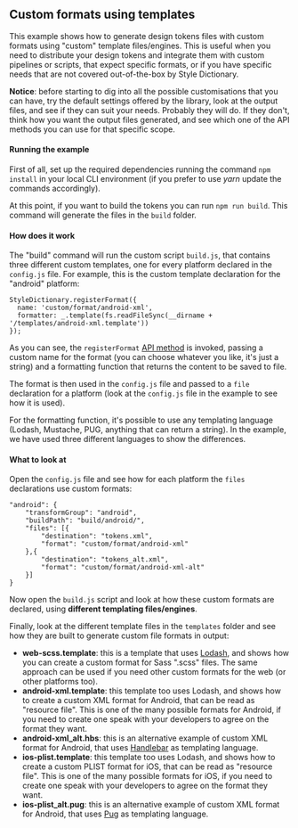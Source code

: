 ## Custom formats using templates

This example shows how to generate design tokens files with custom formats using "custom" template files/engines. This is useful when you need to distribute your design tokens and integrate them with custom pipelines or scripts, that expect specific formats, or if you have specific needs that are not covered out-of-the-box by Style Dictionary.

**Notice**: before starting to dig into all the possible customisations that you can have, try the default settings offered by the library, look at the output files, and see if they can suit your needs. Probably they will do. If they don't, think how you want the output files generated, and see which one of the API methods you can use for that specific scope.

#### Running the example

First of all, set up the required dependencies running the command `npm install` in your local CLI environment (if you prefer to use *yarn* update the commands accordingly).

At this point, if you want to build the tokens you can run `npm run build`. This command will generate the files in the `build` folder.

#### How does it work

The "build" command will run the custom script `build.js`, that contains three different custom templates, one for every platform declared in the `config.js` file. For example, this is the custom template declaration for the "android" platform:

```
StyleDictionary.registerFormat({
  name: 'custom/format/android-xml',
  formatter: _.template(fs.readFileSync(__dirname + '/templates/android-xml.template'))
});
```

As you can see, the `registerFormat` [API method](https://amzn.github.io/style-dictionary/#/api?id=registerformat) is invoked, passing a custom name for the format (you can choose whatever you like, it's just a string) and a formatting function that returns the content to be saved to file.

The format is then used in the `config.js` file and passed to a `file` declaration for a platform (look at the `config.js` file in the example to see how it is used).

For the formatting function, it's possible to use any templating language (Lodash, Mustache, PUG, anything that can return a string). In the example, we have used three different languages to show the differences.

#### What to look at

Open the `config.js` file and see how for each platform the `files` declarations use custom formats:

```
"android": {
    "transformGroup": "android",
    "buildPath": "build/android/",
    "files": [{
        "destination": "tokens.xml",
        "format": "custom/format/android-xml"
    },{
        "destination": "tokens_alt.xml",
        "format": "custom/format/android-xml-alt"
    }]
}
```

Now open the `build.js` script and look at how these custom formats are declared, using **different templating files/engines**.

Finally, look at the different template files in the `templates` folder and see how they are built to generate custom file formats in output:

* **web-scss.template**: this is a template that uses [Lodash](https://lodash.com/docs/4.17.10#template), and shows how you can create a custom format for Sass ".scss" files. The same approach can be used if you need other custom formats for the web (or other platforms too).
* **android-xml.template**: this template too uses Lodash, and shows how to create a custom XML format for Android, that can be read as "resource file". This is one of the many possible formats for Android, if you need to create one speak with your developers to agree on the format they want.
* **android-xml_alt.hbs**: this is an alternative example of custom XML format for Android, that uses [Handlebar](https://handlebarsjs.com) as templating language.
* **ios-plist.template**: this template too uses Lodash, and shows how to create a custom PLIST format for iOS, that can be read as "resource file". This is one of the many possible formats for iOS, if you need to create one speak with your developers to agree on the format they want.
* **ios-plist_alt.pug**: this is an alternative example of custom XML format for Android, that uses [Pug](https://pugjs.org/api/getting-started.html) as templating language.
